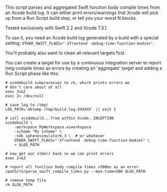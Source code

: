 This script parses and aggregated Swift function body compile times from an
Xcode build log. It can either print errors/warnings that Xcode will pick up
from a Run Script build step, or tell you your worst N blocks.

Tested exclusively with Swift 2.2 and Xcode 7.3.1.

To use it, you need an Xcode build log generated by a build with a special
setting: `OTHER_SWIFT_FLAGS="-Xfrontend -debug-time-function-bodies"`.

You'll probably also want to clean all relevant targets first.

You can create a target for use by a continuous integration server to report
long compile times as errors by creating an 'aggregate' target and adding a
Run Script phase like this:

    # xcodebuild subprocesses to rm, which prints errors we
    # don't care about at all
    exec 3>&2
    exec 2> /dev/null

    # save log to /tmp/
    LOG_PATH=`mktemp /tmp/build.log.XXXXXX` || exit 1

    # call xcodebuild...from within Xcode. INCEPTION
    xcodebuild \
        -workspace MyWorkspace.xcworkspace
        -scheme "My scheme" \
        -sdk iphonesimulator9.3 \  # or whatever
        OTHER_SWIFT_FLAGS="-Xfrontend -debug-time-function-bodies" \
        > $LOG_PATH

    # now get our stderr back so we can print errors
    exec 2>&3

    # report all function body compile times >500ms as an error
    /path/to/parse_swift_compile_times.py --max-time=500 $LOG_PATH

    # remove temp file
    rm $LOG_PATH
